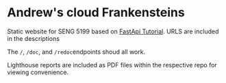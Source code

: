 # Andrew's cloud Frankensteins

Static website for SENG 5199 based on [FastApi Tutorial](https://fastapi.tiangolo.com/tutorial/first-steps/). URLS are included in the descriptions

The `/`, `/doc`, and `/redoc`endpoints shoud all work.

Lighthouse reports are included as PDF files within the respective repo for viewing convenience.


